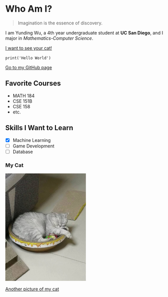 # Who Am I?
> Imagination is the essence of discovery.

I am Yunding Wu, a 4th year undergraduate student at **UC San Diego**, and I major in *Mathematics-Computer Science*.

[I want to see your cat!](#my-cat)
```
print('Hello World')
```

[Go to my GitHub page](https://github.com/YundingWu)



## Favorite Courses
- MATH 184
- CSE 151B
- CSE 158
- etc.

## Skills I Want to Learn
- [x] Machine Learning
- [ ] Game Development
- [ ] Database

### My Cat
<img src="./cat.jpg" alt="cat" style="zoom:33%;" />

[Another picture of my cat](./cat2.jpg)
